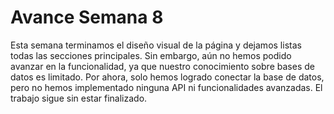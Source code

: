 # Avance Semana 8

Esta semana terminamos el diseño visual de la página y dejamos listas todas las secciones principales. Sin embargo, aún no hemos podido avanzar en la funcionalidad, ya que nuestro conocimiento sobre bases de datos es limitado. Por ahora, solo hemos logrado conectar la base de datos, pero no hemos implementado ninguna API ni funcionalidades avanzadas. El trabajo sigue sin estar finalizado.